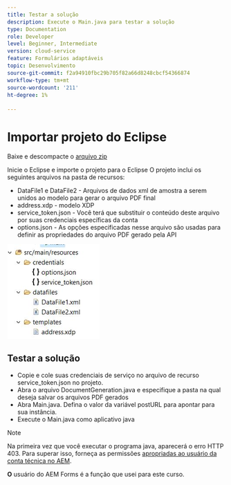 ```yaml
---
title: Testar a solução
description: Execute o Main.java para testar a solução
type: Documentation
role: Developer
level: Beginner, Intermediate
version: cloud-service
feature: Formulários adaptáveis
topic: Desenvolvimento
source-git-commit: f2a94910fbc29b705f82a66d8248cbcf54366874
workflow-type: tm+mt
source-wordcount: '211'
ht-degree: 1%

---
```



# Importar projeto do Eclipse

Baixe e descompacte o [arquivo zip](./assets/aem-forms-doc-gen.zip)

Inicie o Eclipse e importe o projeto para o Eclipse
O projeto inclui os seguintes arquivos na pasta de recursos:

* DataFile1 e DataFile2 - Arquivos de dados xml de amostra a serem unidos ao modelo para gerar o arquivo PDF final
* address.xdp - modelo XDP
* service_token.json - Você terá que substituir o conteúdo deste arquivo por suas credenciais específicas da conta
* options.json - As opções especificadas nesse arquivo são usadas para definir as propriedades do arquivo PDF gerado pela API

![resources-file](./assets/resource-files.JPG)

## Testar a solução

* Copie e cole suas credenciais de serviço no arquivo de recurso service_token.json no projeto.
* Abra o arquivo DocumentGeneration.java e especifique a pasta na qual deseja salvar os arquivos PDF gerados
* Abra Main.java. Defina o valor da variável postURL para apontar para sua instância.
* Execute o Main.java como aplicativo java

>[!NOTE]
> Na primeira vez que você executar o programa java, aparecerá o erro HTTP 403. Para superar isso, forneça as permissões [apropriadas ao usuário da conta técnica no AEM](https://experienceleague.adobe.com/docs/experience-manager-learn/getting-started-with-aem-headless/authentication/service-credentials.html?lang=en#configure-access-in-aem).

**O** usuário do AEM Forms é a função que usei para este curso.

